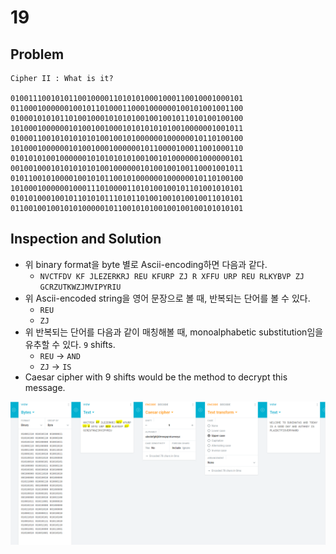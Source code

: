 # 19

## Problem
```
Cipher II : What is it?
 
0100111001010110010000110101010001000110010001000101
0110001000000100101101000110001000000100101001001100
0100010101011010010001010101001001001011010100100100
1010001000000101001001000101010101010010000001001011
0100011001010101010100100101000000100000010110100100
1010001000000101001000100000010110000100011001000110
0101010100100000010101010101001001010000001000000101
0010010001010101010100100000010100100100110001001011
0101100101000010010101100101000000100000010110100100
1010001000000100011101000011010100100101101001010101
0101010001001011010101110101101001001010010011010101
0110010010010101000001011001010100100100100101010101
```

## Inspection and Solution
* 위 binary format을 byte 별로 Ascii-encoding하면 다음과 같다.
	- `NVCTFDV KF JLEZERKRJ REU KFURP ZJ R XFFU URP REU RLKYBVP ZJ GCRZUTKWZJMVIPYRIU`
* 위 Ascii-encoded string을 영어 문장으로 볼 때, 반복되는 단어를 볼 수 있다.
	- `REU`
	- `ZJ`
* 위 반복되는 단어를 다음과 같이 매칭해볼 때, monoalphabetic substitution임을 유추할 수 있다. `9` shifts.
	- `REU` -> `AND`
	- `ZJ` -> `IS`
* Caesar cipher with 9 shifts would be the method to decrypt this message.

![](./1.PNG?raw=true)